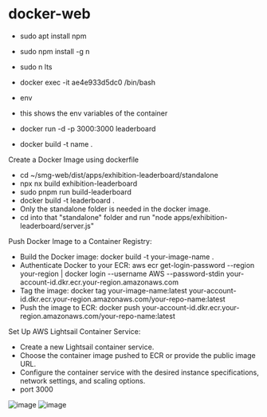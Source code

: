 # docker-web

- sudo apt install npm
- sudo npm install -g n
- sudo n lts


- docker exec -it ae4e933d5dc0 /bin/bash
- env
- this shows the env variables of the container
- docker run -d -p 3000:3000 leaderboard
- docker build -t name . 


Create a Docker Image using dockerfile 

- cd ~/smg-web/dist/apps/exhibition-leaderboard/standalone
- npx nx build exhibition-leaderboard
- sudo pnpm run build-leaderboard
- docker build -t leaderboard .
- Only the standalone folder is needed in the docker image.
- cd into that "standalone" folder and run "node apps/exhibition-leaderboard/server.js"

Push Docker Image to a Container Registry:
- Build the Docker image: docker build -t your-image-name .
- Authenticate Docker to your ECR: aws ecr get-login-password --region your-region | docker login --username AWS --password-stdin your-account-id.dkr.ecr.your-region.amazonaws.com
- Tag the image: docker tag your-image-name:latest your-account-id.dkr.ecr.your-region.amazonaws.com/your-repo-name:latest
- Push the image to ECR: docker push your-account-id.dkr.ecr.your-region.amazonaws.com/your-repo-name:latest

Set Up AWS Lightsail Container Service:
- Create a new Lightsail container service.
- Choose the container image pushed to ECR or provide the public image URL.
- Configure the container service with the desired instance specifications, network settings, and scaling options.
- port 3000

![image](https://github.com/ASalad42/docker-web/assets/104793540/c7258645-1745-4b84-bbfc-0da224886829)
![image](https://github.com/ASalad42/docker-web/assets/104793540/ba9205f9-e438-4a43-9623-2b8c388bbb6f)


